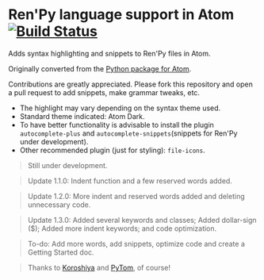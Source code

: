 # Ren'Py language support in Atom  [![Build Status](https://travis-ci.org/williamd1k0/language-renpy.svg?branch=patch-1)](https://travis-ci.org/williamd1k0/language-renpy)

Adds syntax highlighting and snippets to Ren'Py files in Atom.

Originally converted from the [Python package for Atom](https://github.com/atom/language-python).

Contributions are greatly appreciated. Please fork this repository and open a
pull request to add snippets, make grammar tweaks, etc.

* The highlight may vary depending on the syntax theme used.
* Standard theme indicated: Atom Dark.
* To have better functionality is advisable to install the plugin `autocomplete-plus` and `autocomplete-snippets`(snippets for Ren'Py under development).
* Other recommended plugin (just for styling): `file-icons`.

>Still under development.

>Update 1.1.0: Indent function and a few reserved words added.

>Update 1.2.0: More indent and reserved words added and deleting unnecessary code.

>Update 1.3.0: Added several keywords and classes; Added dollar-sign ($); Added more indent keywords; and code optimization.

>To-do: Add more words, add snippets, optimize code and create a Getting Started doc.

>Thanks to [Koroshiya](https://github.com/koroshiya) and [PyTom](https://github.com/renpytom), of course!
